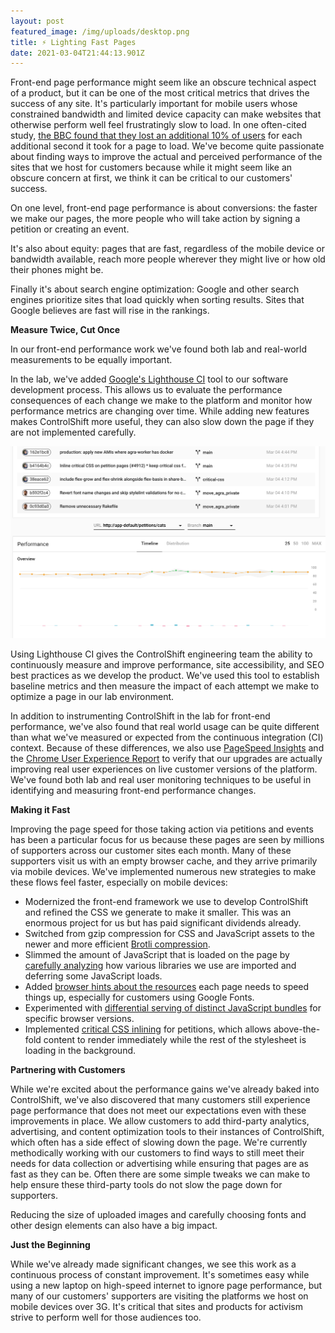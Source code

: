 ```yaml
---
layout: post
featured_image: /img/uploads/desktop.png
title: ⚡ Lighting Fast Pages
date: 2021-03-04T21:44:13.901Z
---
```

Front-end page performance might seem like an obscure technical aspect of a product, but it can be one of the most critical metrics that drives the success of any site. It's particularly important for mobile users whose constrained bandwidth and limited device capacity can make websites that otherwise perform well feel frustratingly slow to load. In one often-cited study, [the BBC found that they lost an additional 10% of users](https://web.dev/why-speed-matters/) for each additional second it took for a page to load. We've become quite passionate about finding ways to improve the actual and perceived performance of the sites that we host for customers because while it might seem like an obscure concern at first, we think it can be critical to our customers' success.

On one level, front-end page performance is about conversions: the faster we make our pages, the more people who will take action by signing a petition or creating an event. 

It's also about equity: pages that are fast, regardless of the mobile device or bandwidth available, reach more people wherever they might live or how old their phones might be. 

Finally it's about search engine optimization: Google and other search engines prioritize sites that load quickly when sorting results. Sites that Google believes are fast will rise in the rankings. 

**Measure Twice, Cut Once**

In our front-end performance work we've found both lab and real-world measurements to be equally important.

In the lab, we've added [Google's Lighthouse CI](https://github.com/GoogleChrome/lighthouse-ci) tool to our software development process. This allows us to evaluate the performance consequences of each change we make to the platform and monitor how performance metrics are changing over time. While adding new features makes ControlShift more useful, they can also slow down the page if they are not implemented carefully.

![Screenshot of Google Lighthouse CI](/img/uploads/screen-shot-2021-03-04-at-5.47.25-pm.png)

Using Lighthouse CI gives the ControlShift engineering team the ability to continuously measure and improve performance, site accessibility, and SEO best practices as we develop the product. We've used this tool to establish baseline metrics and then measure the impact of each attempt we make to optimize a page in our lab environment. 

In addition to instrumenting ControlShift in the lab for front-end performance, we've also found that real world usage can be quite different than what we've measured or expected from the continuous integration (CI) context. Because of these differences, we also use [PageSpeed Insights](https://developers.google.com/speed/pagespeed/insights/) and the [Chrome User Experience Report](https://developers.google.com/web/tools/chrome-user-experience-report) to verify that our upgrades are actually improving real user experiences on live customer versions of the platform. We've found both lab and real user monitoring techniques to be useful in identifying and measuring front-end performance changes. 

**Making it Fast**

Improving the page speed for those taking action via petitions and events has been a particular focus for us because these pages are seen by millions of supporters across our customer sites each month. Many of these supporters visit us with an empty browser cache, and they arrive primarily via mobile devices. We've implemented numerous new strategies to make these flows feel faster, especially on mobile devices:

* Modernized the front-end framework we use to develop ControlShift and refined the CSS we generate to make it smaller. This was an enormous project for us but has paid significant dividends already. 
* Switched from gzip compression for CSS and JavaScript assets to the newer and more efficient [Brotli compression](https://blogs.akamai.com/2016/02/understanding-brotlis-potential.html).
* Slimmed the amount of JavaScript that is loaded on the page by [carefully analyzing](https://blog.saeloun.com/2020/08/04/how-to-investigate-your-build-size-in-webpack.html) how various libraries we use are imported and deferring some JavaScript loads.
* Added [browser hints about the resources](https://developer.mozilla.org/en-US/docs/Web/HTML/Preloading_content) each page needs to speed things up, especially for customers using Google Fonts.
* Experimented with [differential serving of distinct JavaScript bundles](https://www.smashingmagazine.com/2018/10/smart-bundling-legacy-code-browsers/) for specific browser versions. 
* Implemented [critical CSS inlining](https://www.smashingmagazine.com/2015/08/understanding-critical-css/) for petitions, which allows above-the-fold content to render immediately while the rest of the stylesheet is loading in the background.

**Partnering with Customers**

While we're excited about the performance gains we've already baked into ControlShift, we've also discovered that many customers still experience page performance that does not meet our expectations even with these improvements in place. We allow customers to add third-party analytics, advertising, and content optimization tools to their instances of ControlShift, which often has a side effect of slowing down the page. We're currently methodically working with our customers to find ways to still meet their needs for data collection or advertising while ensuring that pages are as fast as they can be. Often there are some simple tweaks we can make to help ensure these third-party tools do not slow the page down for supporters. 

Reducing the size of uploaded images and carefully choosing fonts and other design elements can also have a big impact.

**Just the Beginning**

While we've already made significant changes, we see this work as a continuous process of constant improvement. It's sometimes easy while using a new laptop on high-speed internet to ignore page performance, but many of our customers' supporters are visiting the platforms we host on mobile devices over 3G. It's critical that sites and products for activism strive to perform well for those audiences too.